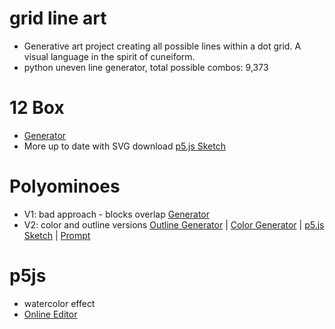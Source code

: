 # grid line art
- Generative art project creating all possible lines within a dot grid. A visual language in the spirit of cuneiform.
- python uneven line generator, total possible combos: 9,373

# 12 Box
- [Generator](https://smombartz.github.io/gen-art/12box/)
- More up to date with SVG download [p5.js Sketch](https://editor.p5js.org/smombartz/sketches/rWs5uClUj)

# Polyominoes
- V1: bad approach - blocks overlap [Generator](https://smombartz.github.io/gen-art/polyominoes/index.html)
- V2: color and outline versions [Outline Generator](https://smombartz.github.io/gen-art/polyominoes-2/index-outline.html) | [Color Generator](https://smombartz.github.io/gen-art/polyominoes-2/index-color.html) | [p5.js Sketch](https://editor.p5js.org/smombartz/sketches/DaXSL3zNh) | [Prompt](https://chatgpt.com/share/ea410790-1d29-42e0-b464-2ed1ebb66032)

# p5js
- watercolor effect
- [Online Editor](https://editor.p5js.org/smombartz/sketches)
